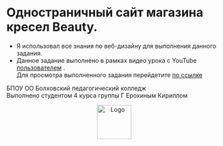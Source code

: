 # Одностраничный сайт магазина кресел Beauty.
* Я использовал все знания по веб-дизайну для выполнения данного задания.<br>
* Данное задание выполнено в рамках видео урока с YouTube [пользователем](https://www.youtube.com/@annblok_webdev) .<br>
 Для просмотра выполненного задания перейдетите [по ссылке](https://skatiknm.github.io/TyristPRO1/)

БПОУ ОО Болховский педагогический колледж <br> 
Выполнено студентом 4 курса группы Г Ерохиным Кириллом <br>
<div align="center">
<a href="http://bpk-prof.obr57.ru">
<img src="media/image/logo1.png" alt="Logo" width="80" height="80">
</a>
</div>
